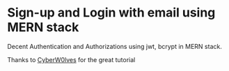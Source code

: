 # Sign-up and Login with email using MERN stack

Decent Authentication and Authorizations using jwt, bcrypt in MERN stack.

Thanks to [CyberW0lves](https://github.com/CyberW0lves) for the great tutorial
